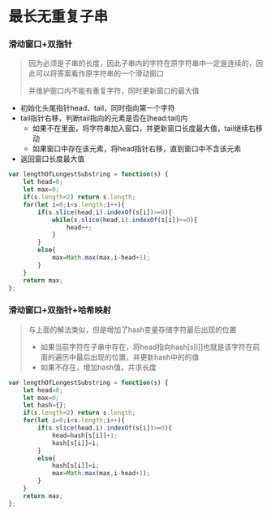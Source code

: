 # 最长无重复子串

### 滑动窗口+双指针

> 因为必须是子串的长度，因此子串内的字符在原字符串中一定是连续的，因此可以将答案看作原字符串的一个滑动窗口
>
> 并维护窗口内不能有重复字符，同时更新窗口的最大值

+ 初始化头尾指针head、tail，同时指向第一个字符
+ tail指针右移，判断tail指向的元素是否在[head:tail]内
  + 如果不在里面，将字符串加入窗口，并更新窗口长度最大值，tail继续右移动
  + 如果窗口中存在该元素，将head指针右移，直到窗口中不含该元素
+ 返回窗口长度最大值

```javascript
var lengthOfLongestSubstring = function(s) {
    let head=0;
    let max=0;
    if(s.length<2) return s.length;
    for(let i=0;i<s.length;i++){
        if(s.slice(head,i).indexOf(s[i])>=0){
            while(s.slice(head,i).indexOf(s[i])>=0){
                head++;
            }
        }
        else{
            max=Math.max(max,i-head+1);
        }
    }
    return max;
};
```

### 滑动窗口+双指针+哈希映射

> 与上面的解法类似，但是增加了hash变量存储字符最后出现的位置
>
> + 如果当前字符在子串中存在，将head指向hash[s[i]]也就是该字符在前面的遍历中最后出现的位置，并更新hash中的的值
> + 如果不存在，增加hash值，并求长度

```javascript
var lengthOfLongestSubstring = function(s) {
    let head=0;
    let max=0;
    let hash={};
    if(s.length<2) return s.length;
    for(let i=0;i<s.length;i++){
        if(s.slice(head,i).indexOf(s[i])>=0){
            head=hash[s[i]]+1;
            hash[s[i]]=i;
        }
        else{
            hash[s[i]]=i;
            max=Math.max(max,i-head+1);
        }
    }
    return max;
};
```













































